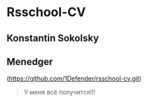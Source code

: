 # Rsschool-CV

## Konstantin Sokolsky

## Menedger

(https://github.com/1Defender/rsschool-cv.git)

>У меня всё получится!!!
